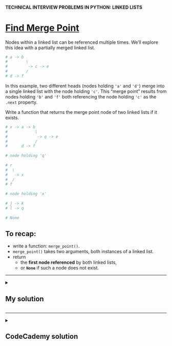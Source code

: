 #### TECHNICAL INTERVIEW PROBLEMS IN PYTHON: LINKED LISTS

# [Find Merge Point](https://www.codecademy.com/courses/technical-interview-practice-python/lessons/tip-python-linked-lists/exercises/tip-python-ll-merge-point)

Nodes within a linked list can be referenced multiple times. 
We’ll explore this idea with a partially merged linked list.
```python
# a -> b
#        \
#         -> c -> e
#        /
# d -> f
```
In this example, two different heads (nodes holding `'a'` and `'d'`) merge into a single linked list with the node holding `'c'`. 
This “merge point” results from nodes holding `'b'` and `'f'` both referencing the node holding `'c'` as the `.next` property.

Write a function that returns the merge point node of two linked lists if it exists.
```python
# x -> a -> b
#            \
#             -> q -> e
#            /
#      d -> f
 
# node holding 'q'
 
# r
#  \
#   -> x
#  /
# f
 
# node holding 'x'
 
# j -> k
# l -> q
 
# None
```

## To recap:
* write a function: `merge_point()`.
* `merge_point()` takes two arguments, both instances of a linked list.
* return 
   * the **first node referenced** by both linked lists, 
   * or **`None`** if such a node does not exist.

<hr />
<details title="Click me to show...">
<summary>
 
## My solution

</summary>
<p>
     
```python
def merge_point(linked_list_a, linked_list_b):
    current_a = linked_list_a.head
    current_b = linked_list_b.head
    unique = []
  
    while current_a or current_b:
    
        if current_a:
            id_a = id(current_a)
            # check merge point:
            if id_a in unique:
                return current_a
            # this node is unique -> insert id to the unique list
            unique.append(id_a)

            # move to the next node:
            current_a = current_a.next
    
        if current_b:
            id_b = id(current_b)
            if id_b in unique:
                return current_b
            unique.append(id_b)
            current_b = current_b.next

    return None
```

</p>
</details>
<hr />
<details title="Click me to show...">
<summary>
 
## CodeCademy solution

</summary>
<p>
     
```python
def merge_point(linked_list_a, linked_list_b):
    size_of_a = linked_list_a.size()
    size_of_b = linked_list_b.size()
  
    diff = abs(size_of_a - size_of_b)
    
    if size_of_a > size_of_b:
        bigger = linked_list_a.head
        smaller = linked_list_b.head
    else:
        bigger = linked_list_b.head
        smaller = linked_list_a.head
  
    for i in range(diff):
        bigger = bigger.next

    while bigger and smaller:
        if bigger == smaller:
            return bigger
        bigger = bigger.next
        smaller = smaller.next

    return None
```

</p>
</details>

